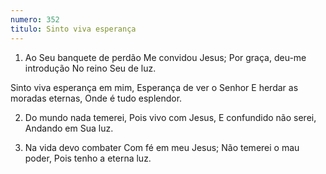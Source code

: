 ```yaml
---
numero: 352
titulo: Sinto viva esperança
---
```

1. Ao Seu banquete de perdão
Me convidou Jesus;
Por graça, deu-me introdução
No reino Seu de luz.

Sinto viva esperança em mim,
Esperança de ver o Senhor
E herdar as moradas eternas,
Onde é tudo esplendor.

2. Do mundo nada temerei,
Pois vivo com Jesus,
E confundido não serei,
Andando em Sua luz.

3. Na vida devo combater
Com fé em meu Jesus;
Não temerei o mau poder,
Pois tenho a eterna luz.
